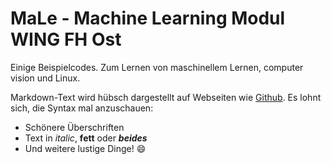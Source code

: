 # MaLe - Machine Learning Modul WING FH Ost
Einige Beispielcodes. Zum Lernen von maschinellem Lernen, computer vision und Linux.

Markdown-Text wird hübsch dargestellt auf Webseiten wie [Github](github.com). Es lohnt sich, die Syntax mal anzuschauen:
 * Schönere Überschriften
 * Text in *italic*, **fett** oder _**beides**_
 * Und weitere lustige Dinge! :smile: 
